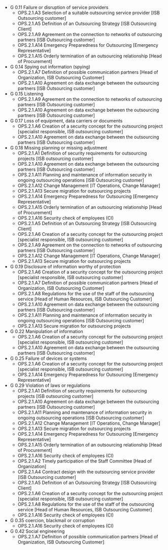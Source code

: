 * G 0.11 Failure or disruption of service providers
  * OPS.2.1.A3 Selection of a suitable outsourcing service provider [ISB Outsourcing customer]
  * OPS.2.1.A5 Definition of an Outsourcing Strategy [ISB Outsourcing Client]
  * OPS.2.1.A9 Agreement on the connection to networks of outsourcing partners [ISB Outsourcing customer]
  * OPS.2.1.A14 Emergency Preparedness for Outsourcing [Emergency Representative]
  * OPS.2.1.A15 Orderly termination of an outsourcing relationship [Head of Procurement]
* G 0.14 Spying out information (spying)
  * OPS.2.1.A7 Definition of possible communication partners [Head of Organization, ISB Outsourcing Customer]
  * OPS.2.1.A10 Agreement on data exchange between the outsourcing partners [ISB Outsourcing customer]
* G 0.15 Listening
  * OPS.2.1.A9 Agreement on the connection to networks of outsourcing partners [ISB Outsourcing customer]
  * OPS.2.1.A10 Agreement on data exchange between the outsourcing partners [ISB Outsourcing customer]
* G 0.17 Loss of equipment, data carriers or documents
  * OPS.2.1.A6 Creation of a security concept for the outsourcing project [specialist responsible, ISB outsourcing customer]
  * OPS.2.1.A10 Agreement on data exchange between the outsourcing partners [ISB Outsourcing customer]
* G 0.18 Missing planning or missing adjustment
  * OPS.2.1.A1 Definition of security requirements for outsourcing projects [ISB outsourcing customer]
  * OPS.2.1.A10 Agreement on data exchange between the outsourcing partners [ISB Outsourcing customer]
  * OPS.2.1.A11 Planning and maintenance of information security in ongoing outsourcing operations [ISB Outsourcing customer]
  * OPS.2.1.A12 Change Management [IT Operations, Change Manager]
  * OPS.2.1.A13 Secure migration for outsourcing projects
  * OPS.2.1.A14 Emergency Preparedness for Outsourcing [Emergency Representative]
  * OPS.2.1.A15 Orderly termination of an outsourcing relationship [Head of Procurement]
  * OPS.2.1.A16 Security check of employees (CI)
  * OPS.2.1.A5 Definition of an Outsourcing Strategy [ISB Outsourcing Client]
  * OPS.2.1.A6 Creation of a security concept for the outsourcing project [specialist responsible, ISB outsourcing customer]
  * OPS.2.1.A9 Agreement on the connection to networks of outsourcing partners [ISB Outsourcing customer]
  * OPS.2.1.A12 Change Management [IT Operations, Change Manager]
  * OPS.2.1.A13 Secure migration for outsourcing projects
* G 0.19 Disclosure of information worthy of protection
  * OPS.2.1.A6 Creation of a security concept for the outsourcing project [specialist responsible, ISB outsourcing customer]
  * OPS.2.1.A7 Definition of possible communication partners [Head of Organization, ISB Outsourcing Customer]
  * OPS.2.1.A8 Regulations for the use of the staff of the outsourcing service [Head of Human Resources, ISB Outsourcing Customer]
  * OPS.2.1.A10 Agreement on data exchange between the outsourcing partners [ISB Outsourcing customer]
  * OPS.2.1.A11 Planning and maintenance of information security in ongoing outsourcing operations [ISB Outsourcing customer]
  * OPS.2.1.A13 Secure migration for outsourcing projects
* G 0.22 Manipulation of information
  * OPS.2.1.A6 Creation of a security concept for the outsourcing project [specialist responsible, ISB outsourcing customer]
  * OPS.2.1.A10 Agreement on data exchange between the outsourcing partners [ISB Outsourcing customer]
* G 0.25 Failure of devices or systems
  * OPS.2.1.A6 Creation of a security concept for the outsourcing project [specialist responsible, ISB outsourcing customer]
  * OPS.2.1.A14 Emergency Preparedness for Outsourcing [Emergency Representative]
* G 0.29 Violation of laws or regulations
  * OPS.2.1.A1 Definition of security requirements for outsourcing projects [ISB outsourcing customer]
  * OPS.2.1.A10 Agreement on data exchange between the outsourcing partners [ISB Outsourcing customer]
  * OPS.2.1.A11 Planning and maintenance of information security in ongoing outsourcing operations [ISB Outsourcing customer]
  * OPS.2.1.A12 Change Management [IT Operations, Change Manager]
  * OPS.2.1.A13 Secure migration for outsourcing projects
  * OPS.2.1.A14 Emergency Preparedness for Outsourcing [Emergency Representative]
  * OPS.2.1.A15 Orderly termination of an outsourcing relationship [Head of Procurement]
  * OPS.2.1.A16 Security check of employees (CI)
  * OPS.2.1.A2 Timely participation of the Staff Committee [Head of Organization]
  * OPS.2.1.A4 Contract design with the outsourcing service provider [ISB Outsourcing customer]
  * OPS.2.1.A5 Definition of an Outsourcing Strategy [ISB Outsourcing Client]
  * OPS.2.1.A6 Creation of a security concept for the outsourcing project [specialist responsible, ISB outsourcing customer]
  * OPS.2.1.A8 Regulations for the use of the staff of the outsourcing service [Head of Human Resources, ISB Outsourcing Customer]
  * OPS.2.1.A16 Security check of employees (CI)
* G 0.35 coercion, blackmail or corruption
  * OPS.2.1.A16 Security check of employees (CI)
* G 0.42 Social engineering
  * OPS.2.1.A7 Definition of possible communication partners [Head of Organization, ISB Outsourcing Customer]
